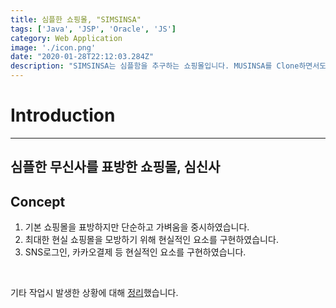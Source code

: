 ```yaml
---
title: 심플한 쇼핑몰, "SIMSINSA"
tags: ['Java', 'JSP', 'Oracle', 'JS']
category: Web Application
image: './icon.png'
date: "2020-01-28T22:12:03.284Z"
description: "SIMSINSA는 심플함을 추구하는 쇼핑몰입니다. MUSINSA를 Clone하면서도 심플함을 노력했습니다."
---
```

# Introduction
--------------------------

## 심플한 무신사를 표방한 쇼핑몰, **심신사**

## Concept
1. 기본 쇼핑몰을 표방하지만 단순하고 가벼움을 중시하였습니다. 
2. 최대한 현실 쇼핑몰을 모방하기 위해 현실적인 요소를 구현하였습니다.
3. SNS로그인, 카카오결제 등 현실적인 요소를 구현하였습니다.

<br/>

기타 작업시 발생한 상황에 대해 [정리](https://github.com/jaewook-jeong/academyFinal/blob/master/README.md)했습니다.

